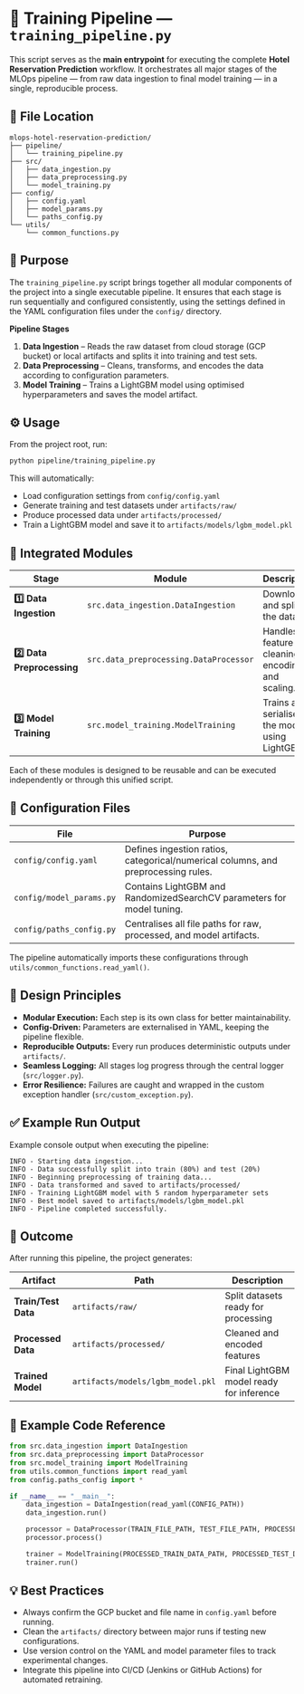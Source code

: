 # 🧠 Training Pipeline — `training_pipeline.py`

This script serves as the **main entrypoint** for executing the complete **Hotel Reservation Prediction** workflow.
It orchestrates all major stages of the MLOps pipeline — from raw data ingestion to final model training — in a single, reproducible process.

## 📁 File Location

```
mlops-hotel-reservation-prediction/
├── pipeline/
│   └── training_pipeline.py
├── src/
│   ├── data_ingestion.py
│   ├── data_preprocessing.py
│   └── model_training.py
├── config/
│   ├── config.yaml
│   ├── model_params.py
│   └── paths_config.py
└── utils/
    └── common_functions.py
```

## 🎯 Purpose

The `training_pipeline.py` script brings together all modular components of the project into a single executable pipeline.
It ensures that each stage is run sequentially and configured consistently, using the settings defined in the YAML configuration files under the `config/` directory.

**Pipeline Stages**

1. **Data Ingestion** – Reads the raw dataset from cloud storage (GCP bucket) or local artifacts and splits it into training and test sets.
2. **Data Preprocessing** – Cleans, transforms, and encodes the data according to configuration parameters.
3. **Model Training** – Trains a LightGBM model using optimised hyperparameters and saves the model artifact.

## ⚙️ Usage

From the project root, run:

```bash
python pipeline/training_pipeline.py
```

This will automatically:

* Load configuration settings from `config/config.yaml`
* Generate training and test datasets under `artifacts/raw/`
* Produce processed data under `artifacts/processed/`
* Train a LightGBM model and save it to `artifacts/models/lgbm_model.pkl`

## 🧩 Integrated Modules

| Stage                      | Module                                 | Description                                      |
| -------------------------- | -------------------------------------- | ------------------------------------------------ |
| **1️⃣ Data Ingestion**     | `src.data_ingestion.DataIngestion`     | Downloads and splits the dataset.                |
| **2️⃣ Data Preprocessing** | `src.data_preprocessing.DataProcessor` | Handles feature cleaning, encoding, and scaling. |
| **3️⃣ Model Training**     | `src.model_training.ModelTraining`     | Trains and serialises the model using LightGBM.  |

Each of these modules is designed to be reusable and can be executed independently or through this unified script.

## 🧾 Configuration Files

| File                     | Purpose                                                                           |
| ------------------------ | --------------------------------------------------------------------------------- |
| `config/config.yaml`     | Defines ingestion ratios, categorical/numerical columns, and preprocessing rules. |
| `config/model_params.py` | Contains LightGBM and RandomizedSearchCV parameters for model tuning.             |
| `config/paths_config.py` | Centralises all file paths for raw, processed, and model artifacts.               |

The pipeline automatically imports these configurations through `utils/common_functions.read_yaml()`.

## 🧠 Design Principles

* **Modular Execution:** Each step is its own class for better maintainability.
* **Config-Driven:** Parameters are externalised in YAML, keeping the pipeline flexible.
* **Reproducible Outputs:** Every run produces deterministic outputs under `artifacts/`.
* **Seamless Logging:** All stages log progress through the central logger (`src/logger.py`).
* **Error Resilience:** Failures are caught and wrapped in the custom exception handler (`src/custom_exception.py`).

## ✅ Example Run Output

Example console output when executing the pipeline:

```
INFO - Starting data ingestion...
INFO - Data successfully split into train (80%) and test (20%)
INFO - Beginning preprocessing of training data...
INFO - Data transformed and saved to artifacts/processed/
INFO - Training LightGBM model with 5 random hyperparameter sets
INFO - Best model saved to artifacts/models/lgbm_model.pkl
INFO - Pipeline completed successfully.
```

## 🚀 Outcome

After running this pipeline, the project generates:

| Artifact            | Path                              | Description                              |
| ------------------- | --------------------------------- | ---------------------------------------- |
| **Train/Test Data** | `artifacts/raw/`                  | Split datasets ready for processing      |
| **Processed Data**  | `artifacts/processed/`            | Cleaned and encoded features             |
| **Trained Model**   | `artifacts/models/lgbm_model.pkl` | Final LightGBM model ready for inference |

## 🧩 Example Code Reference

```python
from src.data_ingestion import DataIngestion
from src.data_preprocessing import DataProcessor
from src.model_training import ModelTraining
from utils.common_functions import read_yaml
from config.paths_config import *

if __name__ == "__main__":
    data_ingestion = DataIngestion(read_yaml(CONFIG_PATH))
    data_ingestion.run()

    processor = DataProcessor(TRAIN_FILE_PATH, TEST_FILE_PATH, PROCESSED_DIR, CONFIG_PATH)
    processor.process()

    trainer = ModelTraining(PROCESSED_TRAIN_DATA_PATH, PROCESSED_TEST_DATA_PATH, MODEL_OUTPUT_PATH)
    trainer.run()
```

## 💡 Best Practices

* Always confirm the GCP bucket and file name in `config.yaml` before running.
* Clean the `artifacts/` directory between major runs if testing new configurations.
* Use version control on the YAML and model parameter files to track experimental changes.
* Integrate this pipeline into CI/CD (Jenkins or GitHub Actions) for automated retraining.